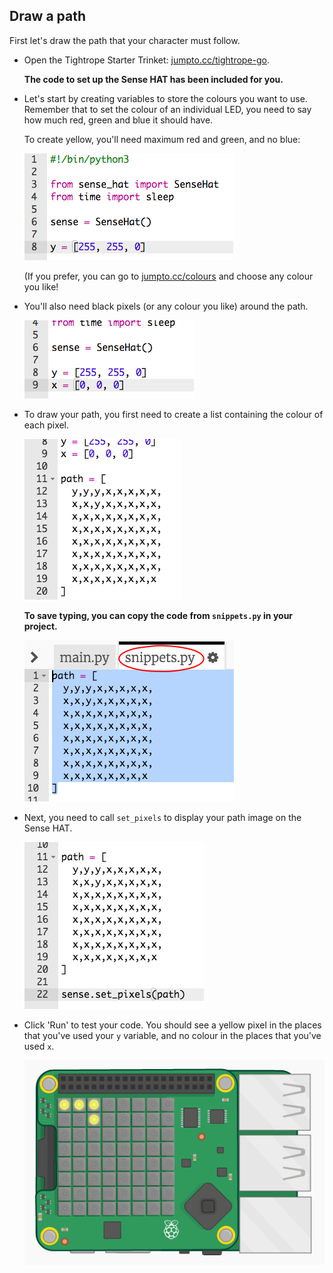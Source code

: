## Draw a path

First let's draw the path that your character must follow.

+ Open the Tightrope Starter Trinket: <a href="http://jumpto.cc/tightrope-go" target="_blank">jumpto.cc/tightrope-go</a>.
    
    **The code to set up the Sense HAT has been included for you.**

+ Let's start by creating variables to store the colours you want to use. Remember that to set the colour of an individual LED, you need to say how much red, green and blue it should have.
    
    To create yellow, you'll need maximum red and green, and no blue:
    
    ![captura de pantalla](images/tightrope-yellow.png)
    
    (If you prefer, you can go to [jumpto.cc/colours](http://jumpto.cc/colours) and choose any colour you like!

+ You'll also need black pixels (or any colour you like) around the path.
    
    ![captura de pantalla](images/tightrope-black.png)

+ To draw your path, you first need to create a list containing the colour of each pixel.
    
    ![captura de pantalla](images/tightrope-path.png)
    
    **To save typing, you can copy the code from `snippets.py` in your project.**
    
    ![captura de pantalla](images/tightrope-snippets.png)

+ Next, you need to call `set_pixels` to display your path image on the Sense HAT.
    
    ![captura de pantalla](images/tightrope-set-pixels.png)

+ Click 'Run' to test your code. You should see a yellow pixel in the places that you've used your `y` variable, and no colour in the places that you've used `x`.
    
    ![captura de pantalla](images/tightrope-path-test.png)